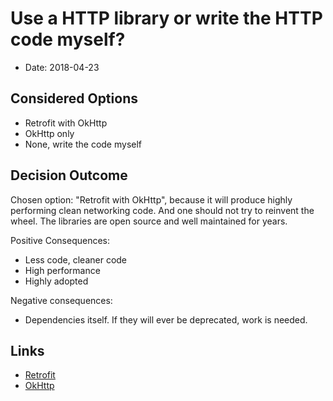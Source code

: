 # Use a HTTP library or write the HTTP code myself?

* Date: 2018-04-23

## Considered Options

* Retrofit with OkHttp
* OkHttp only
* None, write the code myself

## Decision Outcome

Chosen option: "Retrofit with OkHttp", because it will produce highly performing clean networking 
code. And one should not try to reinvent the wheel. The libraries are open source and well maintained 
for years.

Positive Consequences: 
* Less code, cleaner code
* High performance
* Highly adopted

Negative consequences: 
* Dependencies itself. If they will ever be deprecated, work is needed.

## Links

* [Retrofit](http://square.github.io/retrofit/)
* [OkHttp](http://square.github.io/okhttp/)
